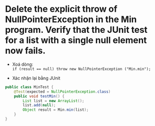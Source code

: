 # Delete the explicit throw of NullPointerException in the Min program. Verify that the JUnit test for a list with a single null element now fails.

- Xoá dòng:<br/>
```if (result == null) throw new NullPointerException ("Min.min");```

- Xác nhận lại bằng JUnit
```java
public class MinTest {
    @Test(expected = NullPointerException.class)
    public void testMin() {
        List list = new ArrayList();
        list.add(null);
        Object result = Min.min(list);
    }
}
```
